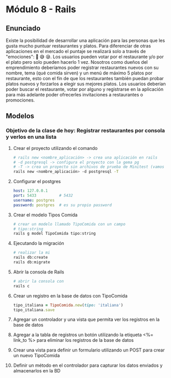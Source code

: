 # Módulo 8 - Rails

## Enunciado

Existe la posibilidad de desarrollar una aplicación para las personas que les gusta mucho puntuar restaurantes y platos. Para diferenciar de otras aplicaciones en el mercado el puntaje se realizará solo a través de "emociones": 🥳 😅 😪.
Los usuarios pueden votar por el restaurante y/o por el plato pero solo pueden hacerlo 1 vez.
Nosotros como dueños del emprendimiento deberíamos poder registrar restaurantes nuevos con su nombre, tema (qué comida sirven) y un menú de máximo 5 platos por restaurante, esto con el fin de que los restaurantes también puedan probar platos nuevos y forzarlos a elegir sus mejores platos.
Los usuarios deberían poder buscar el restaurante, votar por alguno y registrarse en la aplicación para más adelante poder ofrecerles invitaciones a restaurantes o promociones.

## Modelos

### Objetivo de la clase de hoy: Registrar restaurantes por consola y verlos en una lista

1. Crear el proyecto utilizando el comando

    ```bash
    # rails new <nombre_aplicación> -> crea una aplicación en rails
    # -d postgresql -> configura el proyecto con la gema pg
    # -T -> crea un proyecto sin archivos de prueba de Minitest (vamos a utilizar Rspec)
    rails new <nombre_aplicación> -d postgresql -T
    ```

2. Configurar el postgres

    ```yml
    host: 127.0.0.1
    port: 5433          # 5432
    username: postgres
    password: postgres  # es su propio password
    ```

3. Crear el modelo Tipos Comida

    ```bash
    # crear un modelo llamado TipoComida con un campo
    # tipo:string
    rails g model TipoComida tipo:string
    ```

4. Ejecutando la migración

    ```bash
    # realizar la mi
    rails db:create
    rails db:migrate
    ```

5. Abrir la consola de Rails

    ```bash
    # abrir la consola con
    rails c
    ```

6. Crear un registro en la base de datos con TipoComida

    ```ruby
    tipo_italiana = TipoComida.new(tipo: 'italiana')
    tipo_italiana.save
    ```

7. Agregar un controlador y una vista que permita ver los registros en la base de datos
8. Agregar a la tabla de registros un botón utilizando la etiqueta <%= link_to %> para eliminar los registros de la base de datos
9. Crear una vista para definir un formulario utilizando un POST para crear un nuevo TipoComida
10. Definir un método en el controlador para capturar los datos enviados y almacenarlos en la BD